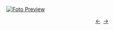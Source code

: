 [![Foto Preview](preview/n751.avif)](https://20essentials.github.io/project-000-751)

<div align="center" style="display: flex; justify-content: center;">
  <a  href="https://github.com/20essentials/project-000-750" target="_blank">&#8592;</a>
  &nbsp;&nbsp;
  <a  href="https://github.com/20essentials/project-000-752" target="_blank">&#8594;</a>
</div>
